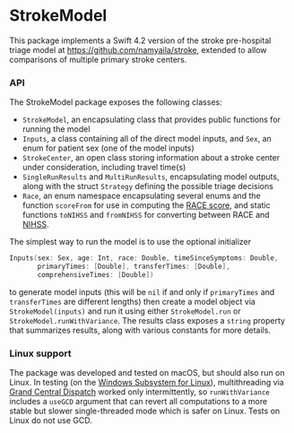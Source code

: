 # StrokeModel #

This package implements a Swift 4.2 version of the stroke pre-hospital triage model at https://github.com/namyaila/stroke, extended to allow comparisons of multiple primary stroke centers.

### API ###

The StrokeModel package exposes the following classes:

- `StrokeModel`, an encapsulating class that provides public functions for running the model
- `Inputs`, a class containing all of the direct model inputs, and `Sex`, an enum for patient sex (one of the model inputs)
- `StrokeCenter`, an open class storing information about a stroke center under consideration, including travel time(s)
- `SingleRunResults` and `MultiRunResults`, encapsulating model outputs, along with the struct `Strategy` defining the possible triage decisions
- `Race`, an enum namespace encapsulating several enums and the function `scoreFrom` for use in computing the [RACE score](https://www.mdcalc.com/rapid-arterial-occlusion-evaluation-race-scale-stroke), and static functions `toNIHSS` and `fromNIHSS` for converting between RACE and [NIHSS](https://www.mdcalc.com/nih-stroke-scale-score-nihss).

The simplest way to run the model is to use the optional initializer

```swift
Inputs(sex: Sex, age: Int, race: Double, timeSinceSymptoms: Double,
       primaryTimes: [Double], transferTimes: [Double],
       comprehensiveTimes: [Double])
```
to generate model inputs (this will be `nil` if and only if `primaryTimes` and  `transferTimes` are different lengths) then create a model object via `StrokeModel(inputs)` and run it using either `StrokeModel.run` or `StrokeModel.runWithVariance`. The results class exposes a `string` property that summarizes results, along with various constants for more details.

### Linux support ###
The package was developed and tested on macOS, but should also run on Linux. In testing (on the [Windows Subsystem for Linux](https://en.wikipedia.org/wiki/Windows_Subsystem_for_Linux)), multithreading via [Grand Central Dispatch](https://github.com/apple/swift-corelibs-libdispatch) worked only intermittently, so `runWithVariance` includes a `useGCD` argument that can revert all computations to a more stable but slower single-threaded mode which is safer on Linux. Tests on Linux do not use GCD.
